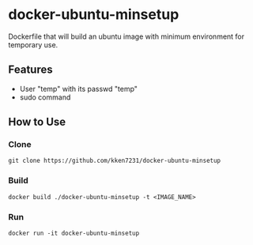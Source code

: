 # docker-ubuntu-minsetup
Dockerfile that will build an ubuntu image with minimum environment for temporary use. 

## Features
- User "temp" with its passwd "temp"
- sudo command

## How to Use

### Clone
``` shell
git clone https://github.com/kken7231/docker-ubuntu-minsetup
```

### Build
``` shell
docker build ./docker-ubuntu-minsetup -t <IMAGE_NAME>
```

### Run
``` shell
docker run -it docker-ubuntu-minsetup
```

